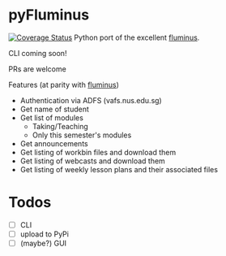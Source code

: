 # pyFluminus
[![Coverage Status](https://coveralls.io/repos/github/raynoldng/pyfluminus/badge.svg?branch=master)](https://coveralls.io/github/raynoldng/pyfluminus?branch=master)
Python port of the excellent [fluminus](https://github.com/indocomsoft/fluminus).

CLI coming soon!

PRs are welcome

Features (at parity with [fluminus](https://github.com/indocomsoft/fluminus))
- Authentication via ADFS (vafs.nus.edu.sg)
- Get name of student
- Get list of modules
    - Taking/Teaching
    - Only this semester's modules
- Get announcements
- Get listing of workbin files and download them
- Get listing of webcasts and download them
- Get listing of weekly lesson plans and their associated files


# Todos
- [ ] CLI 
- [ ] upload to PyPi
- [ ] (maybe?) GUI